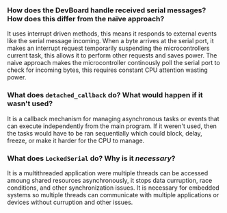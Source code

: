 ### How does the DevBoard handle received serial messages? How does this differ from the naïve approach?

It uses interrupt driven methods, this means it responds to external events like the serial message incoming. When a byte arrives at the serial port, it makes an interrupt
request temporarily suspending the microcontrollers current task, this allows it to perform other requests and saves power.
The naive approach makes the microcontroller continously poll the serial port to check for incoming bytes, this requires constant CPU attention wasting power. 

### What does `detached_callback` do? What would happen if it wasn't used?
It is a callback mechanism for managing asynchronous tasks or events that can execute independently from the main program. If it weren't used, then the tasks would have to be ran sequentially which could block, delay, freeze, or make it harder for the CPU to manage.

### What does `LockedSerial` do? Why is it _necessary_?
It is a multithreaded application were multiple threads can be accessed amoung shared resources asynchronously, it stops data curruption, race conditions, and other synchronization issues. It is necessary for embedded systems so multiple threads can communicate with multiple applications or devices without curruption and other issues.
